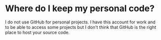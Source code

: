 # Where do I keep my personal code?

I do not use GitHub for personal projects. I have this account for work and to be able to access some projects but I don't think that GitHub is the right place to host your source code.
